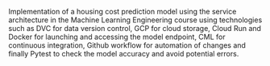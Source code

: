 Implementation of a housing cost prediction model using the service architecture in the Machine Learning Engineering course using technologies such as DVC for data version control, GCP for cloud storage, Cloud Run and Docker for launching and accessing the model endpoint, CML for continuous integration, Github workflow for automation of changes and finally Pytest to check the model accuracy and avoid potential errors.
